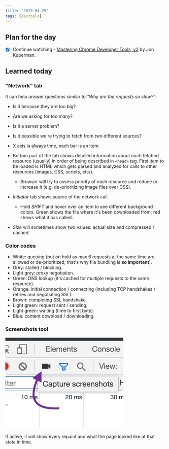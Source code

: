 ```yaml
---
title: '2019-04-29'
tags: [devtools]
---
```


## Plan for the day

- [x] Continue watching - [Mastering Chrome Developer Tools, v2](https://frontendmasters.com/courses/chrome-dev-tools-v2/) by Jon Kuperman.

## Learned today

### "Network" tab

It can help answer questions similar to _"Why are the requests so slow?"_:

- Is it because they are too big?
- Are we asking for too many?
- Is it a server problem?
- Is it possible we're trying to fetch from two different sources?

- X axis is always time, each bar is an item.
- Bottom part of the tab shows detailed information about each fetched resource (usually) in order of being described in `<head>` tag. First item to be loaded is HTML which gets parsed and analyzed for calls to other resources (images, CSS, scripts, etc/).
  - Browser will try to assess priority of each resource and reduce or increase it (e.g. de-prioritizing image files over CSS).
- _Initiator_ tab shows source of the network call.
  - Hold _SHIFT_ and hover over an item to see different background colors. Green shows the file where it's been downloaded from; red shows what it has called.
- _Size_ will sometimes show two values: actual size and compressed / cached.

### Color codes

- White: queuing (put on hold as max 6 requests at the same time are allowed or de-prioritized; that's why file bundling is **so important**).
- Grey: stalled / blocking.
- Light grey: proxy negotiation.
- Green: DNS lookup (it's cached for multiple requests to the same resource).
- Orange: initial connection / connecting (including TCP handshakes / retries and negotiating SSL).
- Brown: completing SSL handshake.
- Light green: request sent / sending.
- Light green: waiting (time to first byte).
- Blue: content download / downloading.

### Screenshots tool

![Network screenshot](/img/codelogs/network-screenshot.png)

If active, it will show every repaint and what the page looked like at that state in time.
